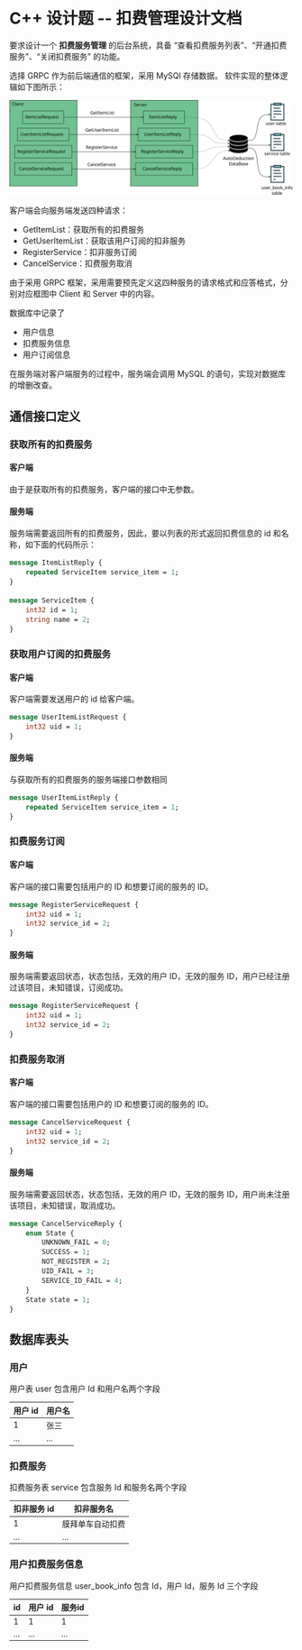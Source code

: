 # C++ 设计题 -- 扣费管理设计文档

要求设计一个 **扣费服务管理** 的后台系统，具备  “查看扣费服务列表”、“开通扣费服务”、“关闭扣费服务” 的功能。

选择 GRPC 作为前后端通信的框架，采用 MySQl 存储数据。
软件实现的整体逻辑如下图所示：

![自动扣费说明](auto_deduction_illustrate.svg)

客户端会向服务端发送四种请求：
- GetItemList：获取所有的扣费服务
- GetUserItemList：获取该用户订阅的扣非服务
- RegisterService：扣非服务订阅
- CancelService：扣费服务取消

由于采用 GRPC 框架，采用需要预先定义这四种服务的请求格式和应答格式，分别对应框图中 Client 和 Server 中的内容。

数据库中记录了
- 用户信息
- 扣费服务信息
- 用户订阅信息

在服务端对客户端服务的过程中，服务端会调用 MySQL 的语句，实现对数据库的增删改查。

## 通信接口定义

### 获取所有的扣费服务

#### 客户端
由于是获取所有的扣费服务，客户端的接口中无参数。

#### 服务端
服务端需要返回所有的扣费服务，因此，要以列表的形式返回扣费信息的 id 和名称，如下面的代码所示：
``` protobuf
message ItemListReply {
    repeated ServiceItem service_item = 1;
}

message ServiceItem {
    int32 id = 1;
    string name = 2;
}
```

### 获取用户订阅的扣费服务
#### 客户端
客户端需要发送用户的 id 给客户端。

``` protobuf
message UserItemListRequest {
    int32 uid = 1;
}
```
#### 服务端
与获取所有的扣费服务的服务端接口参数相同
``` protobuf
message UserItemListReply {
    repeated ServiceItem service_item = 1;
}
```

### 扣费服务订阅
#### 客户端
客户端的接口需要包括用户的 ID 和想要订阅的服务的 ID。

``` protobuf
message RegisterServiceRequest {
    int32 uid = 1;
    int32 service_id = 2;
}
```

#### 服务端
服务端需要返回状态，状态包括，无效的用户 ID，无效的服务 ID，用户已经注册过该项目，未知错误，订阅成功。

``` protobuf
message RegisterServiceRequest {
    int32 uid = 1;
    int32 service_id = 2;
}
```

### 扣费服务取消
#### 客户端
客户端的接口需要包括用户的 ID 和想要订阅的服务的 ID。

``` protobuf
message CancelServiceRequest {
    int32 uid = 1;
    int32 service_id = 2;
}
```

#### 服务端
服务端需要返回状态，状态包括，无效的用户 ID，无效的服务 ID，用户尚未注册该项目，未知错误，取消成功。

``` protobuf
message CancelServiceReply {
    enum State {
        UNKNOWN_FAIL = 0;
        SUCCESS = 1;
        NOT_REGISTER = 2;
        UID_FAIL = 3;
        SERVICE_ID_FAIL = 4;
    }
    State state = 1;
}
```
## 数据库表头

### 用户

用户表 user 包含用户 Id 和用户名两个字段

|用户 id|用户名|
|------|-----|
|1     | 张三 |
|...|...|

### 扣费服务

扣费服务表 service 包含服务 Id 和服务名两个字段

|扣非服务 id|扣非服务名|
|----------|------------|
|1         |膜拜单车自动扣费|
|...|...|

### 用户扣费服务信息
用户扣费服务信息 user_book_info 包含 Id，用户 Id，服务 Id 三个字段

|id|用户 id|服务id|
|--|------|------|
|1|1|1|
|...|...|...|
